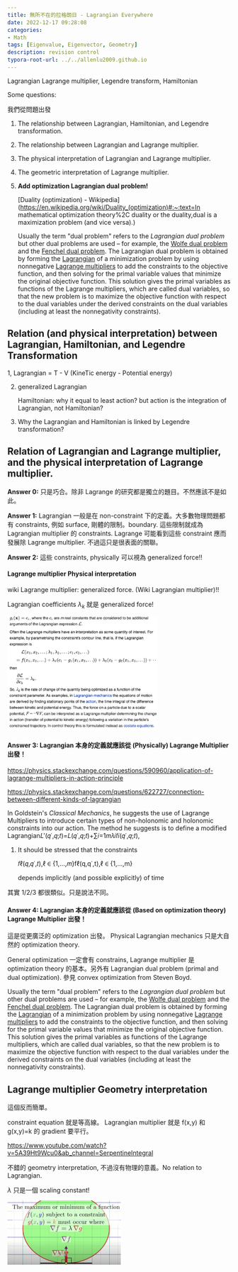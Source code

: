 ```yaml
---
title: 無所不在的拉格朗日 - Lagrangian Everywhere
date: 2022-12-17 09:28:08
categories: 
- Math
tags: [Eigenvalue, Eigenvector, Geometry]
description: revision control
typora-root-url: ../../allenlu2009.github.io
---
```


Lagrangian Lagrange multiplier, Legendre transform, Hamiltonian



Some questions:

我們從問題出發

1. The relationship between Lagrangian, Hamiltonian, and Legendre transformation.

2. The relationship between Lagrangian and Lagrange multiplier.

3. The physical interpretation of Lagrangian and Lagrange multiplier.

4. The geometric interpretation of Lagrange multiplier. 

5. **Add optimization Lagrangian dual problem!**

   [Duality (optimization) - Wikipedia](https://en.wikipedia.org/wiki/Duality_(optimization)#:~:text=In mathematical optimization theory%2C duality or the duality,dual is a maximization problem (and vice versa).)

   Usually the term "dual problem" refers to the *Lagrangian dual problem* but other dual problems are used – for example, the [Wolfe dual problem](https://en.wikipedia.org/wiki/Wolfe_dual_problem) and the [Fenchel dual problem](https://en.wikipedia.org/wiki/Fenchel's_duality_theorem). The Lagrangian dual problem is obtained by forming the [Lagrangian](https://en.wikipedia.org/wiki/Lagrange_multiplier) of a minimization problem by using nonnegative [Lagrange multipliers](https://en.wikipedia.org/wiki/Lagrange_multiplier) to add the constraints to the objective function, and then solving for the primal variable values that minimize the original objective function. This solution gives the primal variables as functions of the Lagrange multipliers, which are called dual variables, so that the new problem is to maximize the objective function with respect to the dual variables under the derived constraints on the dual variables (including at least the nonnegativity constraints).

## Relation (and physical interpretation) between Lagrangian, Hamiltonian, and Legendre Transformation



1, Lagrangian = T - V  (KineTic energy - Potential energy)

2. generalized Lagrangian

   Hamiltonian: why it equal to least action?  but action is the integration of Lagrangian, not Hamiltonian?

3. Why the Lagrangian and Hamiltonian is linked by Legendre transformation?



## Relation of Lagrangian and Lagrange multiplier, and the physical interpretation of Lagrange multiplier.

**Answer 0:** 只是巧合。除非 Lagrange 的研究都是獨立的題目。不然應該不是如此。

**Answer 1:**  Lagrangian 一般是在 non-constraint 下的定義。大多數物理問題都有 constraints, 例如 surface, 剛體的限制。boundary.  這些限制就成為 Lagrangian multiplier 的 constraints.  Lagrange 可能看到這些 constraint 應而發展除 Lagrange multiplier.   不過這只是很表面的關聯。

**Answer 2:**  這些 constraints, physically 可以視為 generalized force!!

#### Lagrange multiplier Physical interpretation

wiki Lagrange multiplier: generalized force.  (Wiki Lagrangian multiplier)!!

Lagrangian coefficients $\lambda_k$ 就是 generalized force!

<img src="/media/image-20221124205845524.png" alt="image-20221124205845524" style="zoom:33%;" />

#### Answer 3:  Lagrangian 本身的定義就應該從 (Physically) Lagrange Multiplier 出發！

https://physics.stackexchange.com/questions/590960/application-of-lagrange-multipliers-in-action-principle

https://physics.stackexchange.com/questions/622727/connection-between-different-kinds-of-lagrangian



In Goldstein's *Classical Mechanics*, he suggests the use of Lagrange Multipliers to introduce certain types of non-holonomic and holonomic constraints into our action. The method he suggests is to define a modified Lagrangian𝐿′(𝑞˙,𝑞;𝑡)=𝐿(𝑞˙,𝑞;𝑡)+∑𝑖=1𝑚𝜆𝑖𝑓𝑖(𝑞˙,𝑞;𝑡),

1. It should be stressed that the constraints

   𝑓ℓ(𝑞,𝑞˙,𝑡),ℓ ∈ {1,…,𝑚}fℓ(q,q˙,t),ℓ ∈ {1,…,m}

   depends implicitly (and possible explicitly) of time

   

其實 1/2/3 都很類似。只是說法不同。



#### Answer 4:  Lagrangian 本身的定義就應該從 (Based on optimization theory) Lagrange Multiplier 出發！

這是從更廣泛的 optimization 出發。 Physical Lagrangian mechanics 只是大自然的 optimization theory.

General optimization 一定會有 constrains, Lagrange multiplier 是 optimization theory 的基本。另外有 Lagrangian dual problem (primal and dual optimization).  參見 convex optimization from Steven Boyd.

Usually the term "dual problem" refers to the *Lagrangian dual problem* but other dual problems are used – for example, the [Wolfe dual problem](https://en.wikipedia.org/wiki/Wolfe_dual_problem) and the [Fenchel dual problem](https://en.wikipedia.org/wiki/Fenchel's_duality_theorem). The Lagrangian dual problem is obtained by forming the [Lagrangian](https://en.wikipedia.org/wiki/Lagrange_multiplier) of a minimization problem by using nonnegative [Lagrange multipliers](https://en.wikipedia.org/wiki/Lagrange_multiplier) to add the constraints to the objective function, and then solving for the primal variable values that minimize the original objective function. This solution gives the primal variables as functions of the Lagrange multipliers, which are called dual variables, so that the new problem is to maximize the objective function with respect to the dual variables under the derived constraints on the dual variables (including at least the nonnegativity constraints).





## Lagrange multiplier Geometry interpretation

這個反而簡單。

constraint equation 就是等高線。 Lagrangian multiplier 就是 f(x,y) 和 g(x,y)=k 的 gradient 要平行。

https://www.youtube.com/watch?v=5A39Ht9Wcu0&ab_channel=SerpentineIntegral

不錯的 geometry interpretation, 不過沒有物理的意義。No relation to Lagrangian.

$\lambda$ 只是一個 scaling constant!

<img src="/media/image-20221124210307990.png" alt="image-20221124210307990" style="zoom:25%;" />